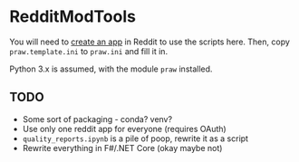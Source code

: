 # RedditModTools

You will need to [create an app](https://ssl.reddit.com/prefs/apps/) in Reddit to use the scripts here. Then, copy `praw.template.ini` to `praw.ini` and fill it in.

Python 3.x is assumed, with the module `praw` installed.

## TODO

- Some sort of packaging - conda? venv?
- Use only one reddit app for everyone (requires OAuth)
- `quality_reports.ipynb` is a pile of poop, rewrite it as a script
- Rewrite everything in F#/.NET Core (okay maybe not)
